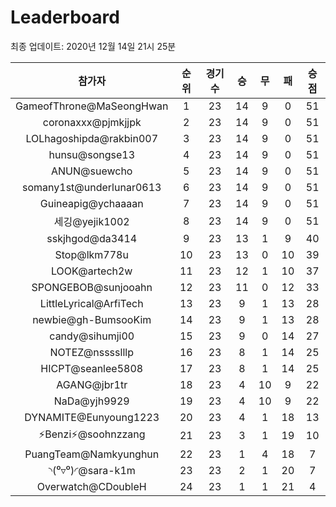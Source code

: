 # Leaderboard
최종 업데이트: 2020년 12월 14일 21시 25분




| 참가자 | 순위 | 경기수 | 승 | 무 | 패 | 승점 |
|:---:|:---:|:---:|:---:|:---:|:---:|:---:|
| GameofThrone@MaSeongHwan | 1 | 23 | 14 | 9 | 0 | 51 |
| coronaxxx@pjmkjjpk | 2 | 23 | 14 | 9 | 0 | 51 |
| LOLhagoshipda@rakbin007 | 3 | 23 | 14 | 9 | 0 | 51 |
| hunsu@songse13 | 4 | 23 | 14 | 9 | 0 | 51 |
| ANUN@suewcho | 5 | 23 | 14 | 9 | 0 | 51 |
| somany1st@underlunar0613 | 6 | 23 | 14 | 9 | 0 | 51 |
| Guineapig@ychaaaan | 7 | 23 | 14 | 9 | 0 | 51 |
| 세깅@yejik1002 | 8 | 23 | 14 | 9 | 0 | 51 |
| sskjhgod@da3414 | 9 | 23 | 13 | 1 | 9 | 40 |
| Stop@lkm778u | 10 | 23 | 13 | 0 | 10 | 39 |
| LOOK@artech2w | 11 | 23 | 12 | 1 | 10 | 37 |
| SPONGEBOB@sunjooahn | 12 | 23 | 11 | 0 | 12 | 33 |
| LittleLyrical@ArfiTech | 13 | 23 | 9 | 1 | 13 | 28 |
| newbie@gh-BumsooKim | 14 | 23 | 9 | 1 | 13 | 28 |
| candy@sihumji00 | 15 | 23 | 9 | 0 | 14 | 27 |
| NOTEZ@nsssslllp | 16 | 23 | 8 | 1 | 14 | 25 |
| HICPT@seanlee5808 | 17 | 23 | 8 | 1 | 14 | 25 |
| AGANG@jbr1tr | 18 | 23 | 4 | 10 | 9 | 22 |
| NaDa@yjh9929 | 19 | 23 | 4 | 10 | 9 | 22 |
| DYNAMITE@Eunyoung1223 | 20 | 23 | 4 | 1 | 18 | 13 |
| ⚡Benzi⚡@soohnzzang | 21 | 23 | 3 | 1 | 19 | 10 |
| PuangTeam@Namkyunghun | 22 | 23 | 1 | 4 | 18 | 7 |
| ◝(⁰▿⁰)◜@sara-k1m | 23 | 23 | 2 | 1 | 20 | 7 |
| Overwatch@CDoubleH | 24 | 23 | 1 | 1 | 21 | 4 |